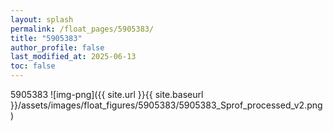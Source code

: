 ```yaml
---
layout: splash
permalink: /float_pages/5905383/
title: "5905383"
author_profile: false
last_modified_at: 2025-06-13
toc: false
---
```

 
5905383
![img-png]({{ site.url }}{{ site.baseurl }}/assets/images/float_figures/5905383/5905383_Sprof_processed_v2.png)
